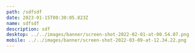 ```yaml
---
path: /sdfsdf
date: 2023-01-15T00:30:05.823Z
name: sdfsdf
description: sdf
desktop: ../../images/banner/screen-shot-2022-02-01-at-00.54.07.png
mobile: ../../images/banner/screen-shot-2022-03-09-at-12.34.22.png
---
```


